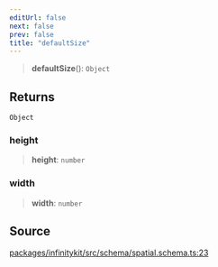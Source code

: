 ```yaml
---
editUrl: false
next: false
prev: false
title: "defaultSize"
---
```


> **defaultSize**(): `Object`

## Returns

`Object`

### height

> **height**: `number`

### width

> **width**: `number`

## Source

[packages/infinitykit/src/schema/spatial.schema.ts:23](https://github.com/nodenogg-in/alpha-p2p/blob/aa60360/packages/infinitykit/src/schema/spatial.schema.ts#L23)
